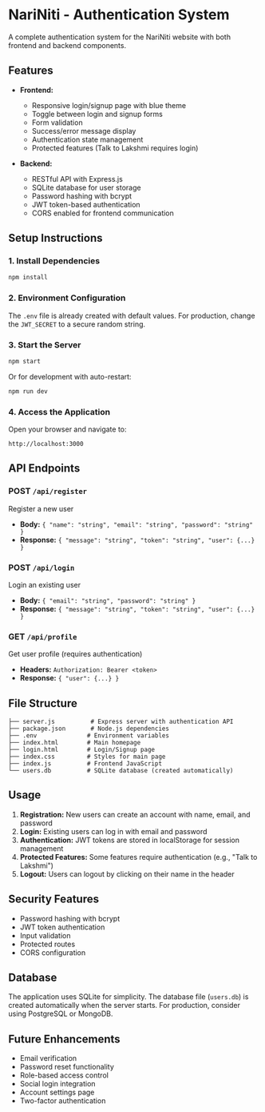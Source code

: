 # NariNiti - Authentication System

A complete authentication system for the NariNiti website with both frontend and backend components.

## Features

- **Frontend:**
  - Responsive login/signup page with blue theme
  - Toggle between login and signup forms
  - Form validation
  - Success/error message display
  - Authentication state management
  - Protected features (Talk to Lakshmi requires login)

- **Backend:**
  - RESTful API with Express.js
  - SQLite database for user storage
  - Password hashing with bcrypt
  - JWT token-based authentication
  - CORS enabled for frontend communication

## Setup Instructions

### 1. Install Dependencies
```bash
npm install
```

### 2. Environment Configuration
The `.env` file is already created with default values. For production, change the `JWT_SECRET` to a secure random string.

### 3. Start the Server
```bash
npm start
```

Or for development with auto-restart:
```bash
npm run dev
```

### 4. Access the Application
Open your browser and navigate to:
```
http://localhost:3000
```

## API Endpoints

### POST `/api/register`
Register a new user
- **Body:** `{ "name": "string", "email": "string", "password": "string" }`
- **Response:** `{ "message": "string", "token": "string", "user": {...} }`

### POST `/api/login`
Login an existing user
- **Body:** `{ "email": "string", "password": "string" }`
- **Response:** `{ "message": "string", "token": "string", "user": {...} }`

### GET `/api/profile`
Get user profile (requires authentication)
- **Headers:** `Authorization: Bearer <token>`
- **Response:** `{ "user": {...} }`

## File Structure

```
├── server.js          # Express server with authentication API
├── package.json       # Node.js dependencies
├── .env              # Environment variables
├── index.html        # Main homepage
├── login.html        # Login/Signup page
├── index.css         # Styles for main page
├── index.js          # Frontend JavaScript
└── users.db          # SQLite database (created automatically)
```

## Usage

1. **Registration:** New users can create an account with name, email, and password
2. **Login:** Existing users can log in with email and password
3. **Authentication:** JWT tokens are stored in localStorage for session management
4. **Protected Features:** Some features require authentication (e.g., "Talk to Lakshmi")
5. **Logout:** Users can logout by clicking on their name in the header

## Security Features

- Password hashing with bcrypt
- JWT token authentication
- Input validation
- Protected routes
- CORS configuration

## Database

The application uses SQLite for simplicity. The database file (`users.db`) is created automatically when the server starts. For production, consider using PostgreSQL or MongoDB.

## Future Enhancements

- Email verification
- Password reset functionality
- Role-based access control
- Social login integration
- Account settings page
- Two-factor authentication
